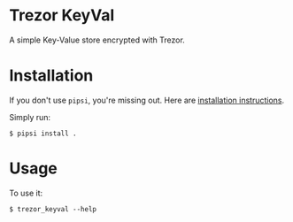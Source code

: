 # Trezor KeyVal

A simple Key-Value store encrypted with Trezor.


# Installation

If you don't use `pipsi`, you're missing out.
Here are [installation instructions](https://github.com/mitsuhiko/pipsi#readme).

Simply run:

    $ pipsi install .


# Usage

To use it:

    $ trezor_keyval --help

